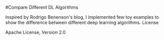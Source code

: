 #Compare Different DL Algorithms

Inspired by Rodrigo Benenson's blog, I implemented few toy examples to show the difference between different deep learning algorithms.
License

Apache License, Version 2.0
